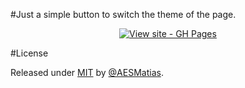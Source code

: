 #Just a simple button to switch the theme of the page.
<div align="center">



[![View site - GH Pages](https://img.shields.io/badge/View_site-GH_Pages-2ea44f?style=for-the-badge)](https://AESMatias.github.io/dark-to-light-page/)

</div>
#License

Released under [MIT](/LICENSE) by [@AESMatias](https://github.com/AESMatias).
